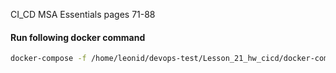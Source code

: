 CI_CD MSA Essentials pages 71-88  

#### Run following docker command
```bash
docker-compose -f /home/leonid/devops-test/Lesson_21_hw_cicd/docker-compose-jenkins.yml up
```